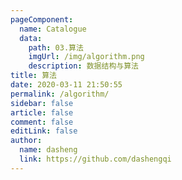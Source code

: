 ```yaml
---
pageComponent:
  name: Catalogue
  data:
    path: 03.算法
    imgUrl: /img/algorithm.png
    description: 数据结构与算法
title: 算法
date: 2020-03-11 21:50:55
permalink: /algorithm/
sidebar: false
article: false
comment: false
editLink: false
author:
  name: dasheng
  link: https://github.com/dashengqi
---
```

